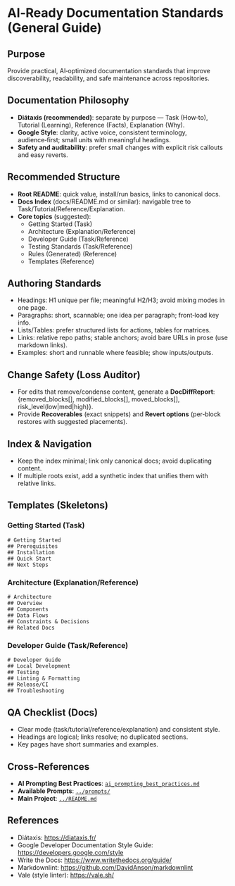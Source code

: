 # AI‑Ready Documentation Standards (General Guide)

## Purpose

Provide practical, AI‑optimized documentation standards that improve discoverability, readability, and safe maintenance across repositories.

## Documentation Philosophy

- **Diátaxis (recommended)**: separate by purpose — Task (How‑to), Tutorial (Learning), Reference (Facts), Explanation (Why).
- **Google Style**: clarity, active voice, consistent terminology, audience‑first; small units with meaningful headings.
- **Safety and auditability**: prefer small changes with explicit risk callouts and easy reverts.

## Recommended Structure

- **Root README**: quick value, install/run basics, links to canonical docs.
- **Docs Index** (docs/README.md or similar): navigable tree to Task/Tutorial/Reference/Explanation.
- **Core topics** (suggested):
  - Getting Started (Task)
  - Architecture (Explanation/Reference)
  - Developer Guide (Task/Reference)
  - Testing Standards (Task/Reference)
  - Rules (Generated) (Reference)
  - Templates (Reference)

## Authoring Standards

- Headings: H1 unique per file; meaningful H2/H3; avoid mixing modes in one page.
- Paragraphs: short, scannable; one idea per paragraph; front‑load key info.
- Lists/Tables: prefer structured lists for actions, tables for matrices.
- Links: relative repo paths; stable anchors; avoid bare URLs in prose (use markdown links).
- Examples: short and runnable where feasible; show inputs/outputs.

## Change Safety (Loss Auditor)

- For edits that remove/condense content, generate a **DocDiffReport**: {removed_blocks[], modified_blocks[], moved_blocks[], risk_level(low|med|high)}.
- Provide **Recoverables** (exact snippets) and **Revert options** (per‑block restores with suggested placements).

## Index & Navigation

- Keep the index minimal; link only canonical docs; avoid duplicating content.
- If multiple roots exist, add a synthetic index that unifies them with relative links.

## Templates (Skeletons)

### Getting Started (Task)
```
# Getting Started
## Prerequisites
## Installation
## Quick Start
## Next Steps
```

### Architecture (Explanation/Reference)
```
# Architecture
## Overview
## Components
## Data Flows
## Constraints & Decisions
## Related Docs
```

### Developer Guide (Task/Reference)
```
# Developer Guide
## Local Development
## Testing
## Linting & Formatting
## Release/CI
## Troubleshooting
```

## QA Checklist (Docs)

- Clear mode (task/tutorial/reference/explanation) and consistent style.
- Headings are logical; links resolve; no duplicated sections.
- Key pages have short summaries and examples.

## Cross-References
- **AI Prompting Best Practices**: [`ai_prompting_best_practices.md`](ai_prompting_best_practices.md)
- **Available Prompts**: [`../prompts/`](../prompts/)
- **Main Project**: [`../README.md`](../README.md)

## References
- Diátaxis: https://diataxis.fr/
- Google Developer Documentation Style Guide: https://developers.google.com/style
- Write the Docs: https://www.writethedocs.org/guide/
- Markdownlint: https://github.com/DavidAnson/markdownlint
- Vale (style linter): https://vale.sh/
